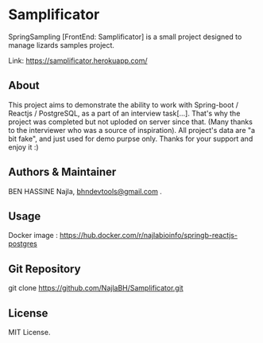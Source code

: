 # Samplificator
SpringSampling [FrontEnd: Samplificator] is a small project designed to manage lizards samples project.

Link: https://samplificator.herokuapp.com/

## About
This project aims to demonstrate the ability to work with Spring-boot / Reactjs / PostgreSQL,
as a part of an interview task[...]. That's why the project was completed but not uploded on server
since that. (Many thanks to the interviewer who was a source of inspiration). All project's data 
are "a bit fake", and just used for demo purpse only. Thanks for your support and enjoy it :)


## Authors & Maintainer
BEN HASSINE Najla, bhndevtools@gmail.com .


## Usage
Docker image : <a href="https://hub.docker.com/r/najlabioinfo/springb-reactjs-postgres">https://hub.docker.com/r/najlabioinfo/springb-reactjs-postgres</a>


## Git Repository
git clone https://github.com/NajlaBH/Samplificator.git


## License
MIT License.


